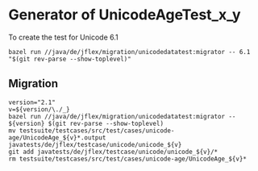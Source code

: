 # Generator of UnicodeAgeTest_x_y

To create the test for Unicode 6.1

    bazel run //java/de/jflex/migration/unicodedatatest:migrator -- 6.1 "$(git rev-parse --show-toplevel)"

## Migration

```shell script
version="2.1"
v=${version/\./_}
bazel run //java/de/jflex/migration/unicodedatatest:migrator -- ${version} $(git rev-parse --show-toplevel)
mv testsuite/testcases/src/test/cases/unicode-age/UnicodeAge_${v}*.output javatests/de/jflex/testcase/unicode/unicode_${v}
git add javatests/de/jflex/testcase/unicode/unicode_${v}/*
rm testsuite/testcases/src/test/cases/unicode-age/UnicodeAge_${v}*
```
